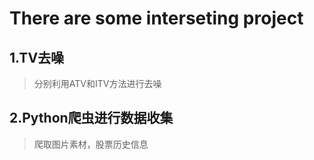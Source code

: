 # There are some interseting project
## 1.TV去噪
> 分别利用ATV和ITV方法进行去噪
## 2.Python爬虫进行数据收集
> 爬取图片素材，股票历史信息

